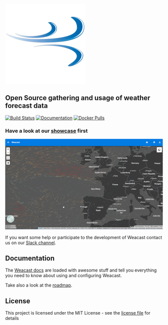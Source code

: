 <img src="https://github.com/weacast/weacast-docs/blob/master/docs/assets/weacast-logo.png" width="256">

## Open Source gathering and usage of weather forecast data

[![Build Status](https://app.travis-ci.com/weacast/weacast-app.svg?branch=master)](https://app.travis-ci.com/weacast/weacast-app)
[![Documentation](https://img.shields.io/badge/documentation-available-brightgreen.svg)](https://weacast.github.io/weacast/)
[![Docker Pulls](https://img.shields.io/docker/pulls/weacast/weacast.svg)](https://hub.docker.com/r/weacast/weacast/)

### Have a look at our [showcase](https://weacast.github.io/weacast/about/showcase.html) first

[![Weacast videos](https://github.com/weacast/weacast/blob/master/packages/docs/assets/weacast-wind.png)](https://weacast.github.io/weacast/about/showcase.html)

If you want some help or participate to the development of Weacast contact us on our [Slack channel](https://kalisio.slack.com/).

## Documentation

The [Weacast docs](https://weacast.github.io/weacast/) are loaded with awesome stuff and tell you everything you need to know about using and configuring Weacast.

Take also a look at the [roadmap](https://github.com/orgs/weacast/projects/2).

## License

This project is licensed under the MIT License - see the [license file](./LICENSE) for details
